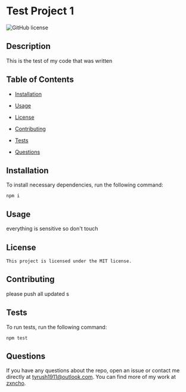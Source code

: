 # Test Project 1
![GitHub license](https://img.shields.io/badge/license-MIT-blue.svg)

## Description

This is the test of my code that was written

## Table of Contents 

* [Installation](#installation)

* [Usage](#usage)

* [License](#license)

* [Contributing](#contributing)

* [Tests](#tests)

* [Questions](#questions)

## Installation

To install necessary dependencies, run the following command:

```
npm i
```

## Usage

everything is sensitive so don't touch 

 ## License
    This project is licensed under the MIT license.
  
## Contributing

   please push all updated s

## Tests

To run tests, run the following command:

```
npm test
```

## Questions

If you have any questions about the repo, open an issue or contact me directly at tyrush1911@outlook.com. You can find more of my work at [zxncho](https://github.com/zxncho/).

